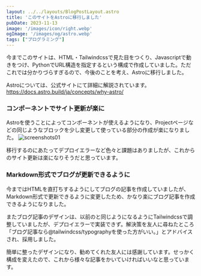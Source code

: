 ```yaml
---
layout: ../../layouts/BlogPostLayout.astro
title: 'このサイトをAstroに移行しました'
pubDate: 2023-11-13
image: '/images/icon/right.webp'
ogImage: '/images/og/astro.webp'
tags: ["プログラミング"]
---
```


今までこのサイトは、HTML・Tailwindcssで見た目をつくり、Javascriptで動きをつけ、PythonでURL構造を指定するという構成で作成していました。ただこれでは分かりづらすぎるので、今後のことを考え、Astroに移行しました。

Astroについては、公式サイトにて詳細に解説されています。
https://docs.astro.build/ja/concepts/why-astro/

### コンポーネントでサイト更新が楽に
Astroを使うことによってコンポーネントが使えるようになり、Projectページなどの同じようなブロックを少し変更して使っている部分の作成が楽になりました。
![screenshots01](/images/project-page.webp)

移行するのにあたってデプロイエラーなど色々と課題はありましたが、これからのサイト更新は楽になりそうだと思っています。

### Markdown形式でブログが更新できるように
今まではHTMLを直打ちするようにしてブログの記事を作成していましたが、Markdown形式で更新できるように変更したため、かなり楽にブログ記事を作成できるようになりました。

またブログ記事のデザインは、以前のと同じようになるようにTailwindcssで調整していましたが、デプロイエラーで実装できず。解決策を友人に尋ねたところ「ブログ記事なら@tailwindcss/typographyを使った方がいい。」とアドバイスされ、採用しました。

簡単に整ったデザインになり、勧めてくれた友人には感謝しています。せっかく構成を変えたので、これから様々な記事をかいていければいいなと思っています。
